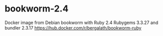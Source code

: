 # bookworm-2.4
Docker image from Debian bookworm with Ruby 2.4 Rubygems 3.3.27 and bundler 2.3.17
https://hub.docker.com/r/bergalath/bookworm-ruby
